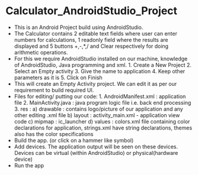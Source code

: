 # Calculator_AndroidStudio_Project

- This is an Android Project build using AndroidStudio.
- The Calculator contains 2 editable text fields where user can enter numbers for calculations, 1     readonly field where the results are displayed and 5 buttons +,-,*,/ and Clear respectively for     doing arithmetic operations.
- For this we require AndroidStudio installed on our machine, knowledge of AndroidStudio, Java       programming and xml.
         1. Create a New Project
         2. Select an Empty activity
         3. Give the name to application
         4. Keep other parameters as it is
         5. Click on Finish
- This will create an Empty Activity project. We can edit it as per our requirement to build         required UI. 
- Files for editing/ putting our code:
         1. AndroidManifest.xml : application file
         2. MainActivity.java : java program logic file i.e. back end processing
         3. res : a) drawable : contains logo/picture of our application and any other editing .xml                      file
                  b) layout : activity_main.xml - application view code
                  c) mipmap : ic_launcher
                  d) values : colors.xml file containing color declarations for application,                            strings.xml have string declarations, themes also has the color specifications
- Build the app. (or click on a hammer like symbol)
- Add devices. The application output will be seen on these devices. Devices can be virtual (within   AndroidStudio) or physical(hardware device)
- Run the app
